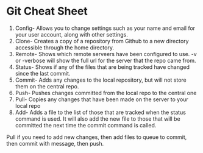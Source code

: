 # Git Cheat Sheet

1. Config- Allows you to change settings such as your name and email for your user account, along with other settings.
2. Clone- Creates a copy of a repository from Github to a new directory accessible through the home directory.
3. Remote- Shows which remote serveers have been configured to use. -v or -verbose will show the full url for the server that the repo came from.
4. Status- Shows if any of the files that are being tracked have changed since the last commit. 
5. Commit- Adds any changes to the local repository, but will not store them on the central repo. 
6. Push- Pushes changes committed from the local repo to the central one
7. Pull- Copies any changes that have been made on the server to your local repo
8. Add- Adds a file to the list of those that are tracked when the status command is used. It will also add the new file to those that will be committed the next time the commit command is called.


Pull if you need to add new changes, then add files to queue to commit, then commit with message, then push. 
